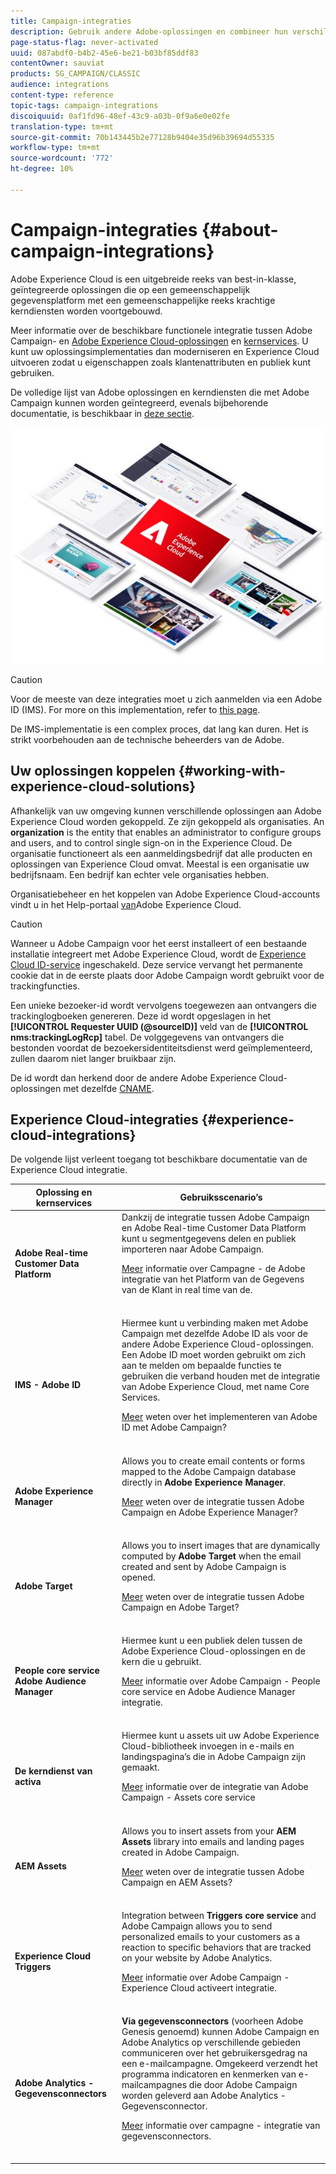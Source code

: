```yaml
---
title: Campaign-integraties
description: Gebruik andere Adobe-oplossingen en combineer hun verschillende mogelijkheden met Campagne.
page-status-flag: never-activated
uuid: 087abdf0-b4b2-45e6-be21-b03bf85ddf83
contentOwner: sauviat
products: SG_CAMPAIGN/CLASSIC
audience: integrations
content-type: reference
topic-tags: campaign-integrations
discoiquuid: 0af1fd96-48ef-43c9-a03b-0f9a6e0e02fe
translation-type: tm+mt
source-git-commit: 70b143445b2e77128b9404e35d96b39694d55335
workflow-type: tm+mt
source-wordcount: '772'
ht-degree: 10%

---
```



# Campaign-integraties {#about-campaign-integrations}

Adobe Experience Cloud is een uitgebreide reeks van best-in-klasse, geïntegreerde oplossingen die op een gemeenschappelijk gegevensplatform met een gemeenschappelijke reeks krachtige kerndiensten worden voortgebouwd.

Meer informatie over de beschikbare functionele integratie tussen Adobe Campaign- en [Adobe Experience Cloud-oplossingen](https://docs.adobe.com/content/help/en/core-services/interface/marketing-cloud-integrations.html) en [kernservices](https://docs.adobe.com/content/help/en/core-services/interface/about-core-services/core-services.html). U kunt uw oplossingsimplementaties dan moderniseren en Experience Cloud uitvoeren zodat u eigenschappen zoals klantenattributen en publiek kunt gebruiken.

De volledige lijst van Adobe oplossingen en kerndiensten die met Adobe Campaign kunnen worden geïntegreerd, evenals bijbehorende documentatie, is beschikbaar in [deze sectie](#experience-cloud-integrations).

![](assets/ExCloud-solutions.png)


>[!CAUTION]
>
>Voor de meeste van deze integraties moet u zich aanmelden via een Adobe ID (IMS). For more on this implementation, refer to [this page](../../integrations/using/about-adobe-id.md).
>
>De IMS-implementatie is een complex proces, dat lang kan duren. Het is strikt voorbehouden aan de technische beheerders van de Adobe.

## Uw oplossingen koppelen {#working-with-experience-cloud-solutions}

Afhankelijk van uw omgeving kunnen verschillende oplossingen aan Adobe Experience Cloud worden gekoppeld. Ze zijn gekoppeld als organisaties. An **organization** is the entity that enables an administrator to configure groups and users, and to control single sign-on in the Experience Cloud. De organisatie functioneert als een aanmeldingsbedrijf dat alle producten en oplossingen van Experience Cloud omvat. Meestal is een organisatie uw bedrijfsnaam. Een bedrijf kan echter vele organisaties hebben.

Organisatiebeheer en het koppelen van Adobe Experience Cloud-accounts vindt u in het Help-portaal [van](https://docs.adobe.com/content/help/nl-NL/core-services/interface/manage-users-and-products/organizations.html)Adobe Experience Cloud.

>[!CAUTION]
>
>Wanneer u Adobe Campaign voor het eerst installeert of een bestaande installatie integreert met Adobe Experience Cloud, wordt de [Experience Cloud ID-service](https://docs.adobe.com/content/help/en/id-service/using/home.html) ingeschakeld. Deze service vervangt het permanente cookie dat in de eerste plaats door Adobe Campaign wordt gebruikt voor de trackingfuncties.
>
>Een unieke bezoeker-id wordt vervolgens toegewezen aan ontvangers die trackinglogboeken genereren. Deze id wordt opgeslagen in het **[!UICONTROL Requester UUID (@sourceID)]** veld van de **[!UICONTROL nms:trackingLogRcp]** tabel. De volggegevens van ontvangers die bestonden voordat de bezoekersidentiteitsdienst werd geïmplementeerd, zullen daarom niet langer bruikbaar zijn.
>
>De id wordt dan herkend door de andere Adobe Experience Cloud-oplossingen met dezelfde [CNAME](https://docs.adobe.com/content/help/en/id-service/using/reference/analytics-reference/cname.html).

## Experience Cloud-integraties {#experience-cloud-integrations}

De volgende lijst verleent toegang tot beschikbare documentatie van de Experience Cloud integratie.

<table> 
 <thead> 
  <tr> 
   <th> Oplossing en kernservices<br /> </th> 
   <th> Gebruiksscenario’s<br /> </th> 
  </tr> 
 </thead> 
 <tbody> 
  <tr> 
   <td> <strong>Adobe Real-time Customer Data Platform</strong><br /> </td> 
   <td> Dankzij de integratie tussen Adobe Campaign en Adobe Real-time Customer Data Platform kunt u segmentgegevens delen en publiek importeren naar Adobe Campaign.<br /> <p><a href="https://docs.adobe.com/content/help/en/experience-platform/rtcdp/destinations/destinations-cat/adobe-destinations/adobe-campaign-destination.html">Meer</a> informatie over Campagne - de Adobe integratie van het Platform van de Gegevens van de Klant in real time van de.</p><br /> </td> 
  </tr> 
  <tr> 
   <td> <strong>IMS - Adobe ID</strong><br /> </td> 
   <td> Hiermee kunt u verbinding maken met Adobe Campaign met dezelfde Adobe ID als voor de andere Adobe Experience Cloud-oplossingen.<br /> Een Adobe ID moet worden gebruikt om zich aan te melden om bepaalde functies te gebruiken die verband houden met de integratie van Adobe Experience Cloud, met name Core Services.<br /> <p><a href="../../integrations/using/about-adobe-id.md">Meer</a> weten over het implementeren van Adobe ID met Adobe Campaign?</p><br /> </td> 
  </tr> 
  <tr> 
   <td> <strong>Adobe Experience Manager</strong><br /> </td> 
   <td> Allows you to create email contents or forms mapped to the Adobe Campaign database directly in <strong>Adobe Experience Manager</strong>.<br /> <p><a href="../../integrations/using/about-adobe-experience-manager.md">Meer</a> weten over de integratie tussen Adobe Campaign en Adobe Experience Manager?</p><br /> </td> 
  </tr> 
  <tr> 
   <td> <strong>Adobe Target</strong><br /> </td> 
   <td> Allows you to insert images that are dynamically computed by <strong>Adobe Target</strong> when the email created and sent by Adobe Campaign is opened.<br /> <p><a href="../../integrations/using/integrating-with-adobe-target.md">Meer</a> weten over de integratie tussen Adobe Campaign en Adobe Target?</p><br /> </td> 
  </tr> 
  <tr> 
   <td> <strong>People core service</strong><br /> <strong>Adobe Audience Manager</strong><br /> </td> 
   <td> Hiermee kunt u een publiek delen tussen de Adobe Experience Cloud-oplossingen en de kern die u gebruikt.<br /> <p><a href="../../integrations/using/sharing-audiences-with-adobe-experience-cloud.md">Meer</a> informatie over Adobe Campaign - People core service en Adobe Audience Manager integratie.</p><br /> </td> 
  </tr> 
  <tr> 
   <td> <strong>De kerndienst van activa</strong><br /> </td> 
   <td> Hiermee kunt u assets uit uw Adobe Experience Cloud-bibliotheek invoegen in e-mails en landingspagina’s die in Adobe Campaign zijn gemaakt.<br /> <p><a href="../../integrations/using/configuring-access-to-assets.md#integrating-with-experience-cloud-assets">Meer</a> informatie over de integratie van Adobe Campaign - Assets core service</p><br /> </td> 
  </tr> 
  <tr> 
   <td> <strong>AEM Assets</strong><br /> </td> 
   <td> Allows you to insert assets from your <strong>AEM Assets</strong> library into emails and landing pages created in Adobe Campaign.<br /> <p><a href="../../integrations/using/configuring-access-to-assets.md#integrating-with-aem-assets">Meer</a> weten over de integratie tussen Adobe Campaign en AEM Assets?</p><br /> </td> 
  </tr> 
  <tr> 
   <td> <strong>Experience Cloud Triggers</strong><br /> </td> 
   <td> Integration between <strong>Triggers core service</strong> and Adobe Campaign allows you to send personalized emails to your customers as a reaction to specific behaviors that are tracked on your website by Adobe Analytics.<br /> <p><a href="https://helpx.adobe.com/nl/campaign/kb/triggers-and-campaign.html">Meer</a> informatie over Adobe Campaign - Experience Cloud activeert integratie.</p><br /> </td> 
  </tr> 
  <tr> 
   <td> <strong>Adobe Analytics - Gegevensconnectors</strong><br /> </td> 
   <td> <strong>Via gegevensconnectors</strong> (voorheen Adobe Genesis genoemd) kunnen Adobe Campaign en Adobe Analytics op verschillende gebieden communiceren over het gebruikersgedrag na een e-mailcampagne. Omgekeerd verzendt het programma indicatoren en kenmerken van e-mailcampagnes die door Adobe Campaign worden geleverd aan Adobe Analytics - Gegevensconnector.<br /> <p><a href="../../platform/using/adobe-analytics-data-connector.md">Meer</a> informatie over campagne - integratie van gegevensconnectors.</p><br /> </td> 
  </tr> 
 </tbody> 
</table>

